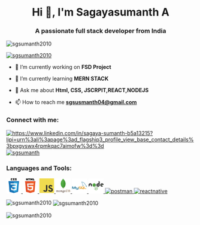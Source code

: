 <h1 align="center">Hi 👋, I'm Sagayasumanth A</h1>
<h3 align="center">A passionate full stack developer from India</h3>

<p align="left"> <img src="https://komarev.com/ghpvc/?username=sgsumanth2010&label=Profile%20views&color=0e75b6&style=flat" alt="sgsumanth2010" /> </p>

<p align="left"> <a href="https://github.com/ryo-ma/github-profile-trophy"><img src="https://github-profile-trophy.vercel.app/?username=sgsumanth2010" alt="sgsumanth2010" /></a> </p>

- 🔭 I’m currently working on **FSD Project**

- 🌱 I’m currently learning **MERN STACK**

- 💬 Ask me about **Html, CSS, JSCRPIT,REACT,NODEJS**

- 📫 How to reach me **sgsusmanth04@gmail.com**

<h3 align="left">Connect with me:</h3>
<p align="left">
<a href="https://linkedin.com/in/https://www.linkedin.com/in/sagaya-sumanth-b5a13215?lipi=urn%3ali%3apage%3ad_flagship3_profile_view_base_contact_details%3bpxgvswx4rpmkqac7aimofw%3d%3d" target="blank"><img align="center" src="https://raw.githubusercontent.com/rahuldkjain/github-profile-readme-generator/master/src/images/icons/Social/linked-in-alt.svg" alt="https://www.linkedin.com/in/sagaya-sumanth-b5a13215?lipi=urn%3ali%3apage%3ad_flagship3_profile_view_base_contact_details%3bpxgvswx4rpmkqac7aimofw%3d%3d" height="30" width="40" /></a>
<a href="https://fb.com/sgsumanth" target="blank"><img align="center" src="https://raw.githubusercontent.com/rahuldkjain/github-profile-readme-generator/master/src/images/icons/Social/facebook.svg" alt="sgsumanth" height="30" width="40" /></a>
</p>

<h3 align="left">Languages and Tools:</h3>
<p align="left"> <a href="https://www.w3schools.com/css/" target="_blank" rel="noreferrer"> <img src="https://raw.githubusercontent.com/devicons/devicon/master/icons/css3/css3-original-wordmark.svg" alt="css3" width="40" height="40"/> </a> <a href="https://www.w3.org/html/" target="_blank" rel="noreferrer"> <img src="https://raw.githubusercontent.com/devicons/devicon/master/icons/html5/html5-original-wordmark.svg" alt="html5" width="40" height="40"/> </a> <a href="https://developer.mozilla.org/en-US/docs/Web/JavaScript" target="_blank" rel="noreferrer"> <img src="https://raw.githubusercontent.com/devicons/devicon/master/icons/javascript/javascript-original.svg" alt="javascript" width="40" height="40"/> </a> <a href="https://www.mongodb.com/" target="_blank" rel="noreferrer"> <img src="https://raw.githubusercontent.com/devicons/devicon/master/icons/mongodb/mongodb-original-wordmark.svg" alt="mongodb" width="40" height="40"/> </a> <a href="https://www.mysql.com/" target="_blank" rel="noreferrer"> <img src="https://raw.githubusercontent.com/devicons/devicon/master/icons/mysql/mysql-original-wordmark.svg" alt="mysql" width="40" height="40"/> </a> <a href="https://nodejs.org" target="_blank" rel="noreferrer"> <img src="https://raw.githubusercontent.com/devicons/devicon/master/icons/nodejs/nodejs-original-wordmark.svg" alt="nodejs" width="40" height="40"/> </a> <a href="https://postman.com" target="_blank" rel="noreferrer"> <img src="https://www.vectorlogo.zone/logos/getpostman/getpostman-icon.svg" alt="postman" width="40" height="40"/> </a> <a href="https://reactnative.dev/" target="_blank" rel="noreferrer"> <img src="https://reactnative.dev/img/header_logo.svg" alt="reactnative" width="40" height="40"/> </a> </p>

<p><img align="left" src="https://github-readme-stats.vercel.app/api/top-langs?username=sgsumanth2010&show_icons=true&locale=en&layout=compact" alt="sgsumanth2010" /></p>

<p>&nbsp;<img align="center" src="https://github-readme-stats.vercel.app/api?username=sgsumanth2010&show_icons=true&locale=en" alt="sgsumanth2010" /></p>

<p><img align="center" src="https://github-readme-streak-stats.herokuapp.com/?user=sgsumanth2010&" alt="sgsumanth2010" /></p>
